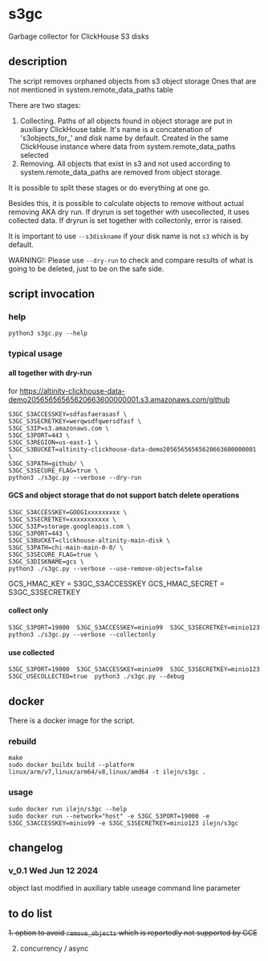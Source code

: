 # s3gc
Garbage collector for ClickHouse S3 disks

## description
The script removes orphaned objects from s3 object storage
  Ones that are not mentioned in system.remote_data_paths table

There are two stages:
1. Collecting.
     Paths of all objects found in object storage are put in auxiliary ClickHouse table.
       It's name is a concatenation of 's3objects_for_' and disk name by default.
       Created in the same ClickHouse instance where data from system.remote_data_paths selected
2. Removing.
     All objects that exist in s3 and not used according to system.remote_data_paths
       are removed from object storage.

It is possible to split these stages or do everything at one go.

Besides this, it is possible to calculate objects to remove without actual removing AKA dry run.
If dryrun is set together with usecollected, it uses collected data.
If dryrun is set together with collectonly, error is raised.

It is important to use `--s3diskname` if your disk name is not `s3` which is by default.

WARNING!: Please use `--dry-run` to check and compare results of what is going to be deleted, just to be on the safe side. 

## script invocation
### help
```
python3 s3gc.py --help
```
### typical usage
#### all together with dry-run
for https://altinity-clickhouse-data-demo20565656565620663600000001.s3.amazonaws.com/github
```
S3GC_S3ACCESSKEY=sdfasfaerasasf \
S3GC_S3SECRETKEY=werqwsdfqwersdfasf \
S3GC_S3IP=s3.amazonaws.com \
S3GC_S3PORT=443 \
S3GC_S3REGION=us-east-1 \
S3GC_S3BUCKET=altinity-clickhouse-data-demo20565656565620663600000001 \
S3GC_S3PATH=github/ \
S3GC_S3SECURE_FLAG=true \
python3 ./s3gc.py --verbose --dry-run
```
#### GCS and object storage that do not support batch delete operations
```
S3GC_S3ACCESSKEY=GOOG1xxxxxxxxx \
S3GC_S3SECRETKEY=xxxxxxxxxxx \
S3GC_S3IP=storage.googleapis.com \
S3GC_S3PORT=443 \
S3GC_S3BUCKET=clickhouse-altinity-main-disk \
S3GC_S3PATH=chi-main-main-0-0/ \
S3GC_S3SECURE_FLAG=true \
S3GC_S3DISKNAME=gcs \
python3 ./s3gc.py --verbose --use-remove-objects=false
```

GCS_HMAC_KEY = S3GC_S3ACCESSKEY
GCS_HMAC_SECRET = S3GC_S3SECRETKEY


#### collect only
```
S3GC_S3PORT=19000  S3GC_S3ACCESSKEY=minio99  S3GC_S3SECRETKEY=minio123  python3 ./s3gc.py --verbose --collectonly
```
#### use collected
```
S3GC_S3PORT=19000  S3GC_S3ACCESSKEY=minio99  S3GC_S3SECRETKEY=minio123 S3GC_USECOLLECTED=true  python3 ./s3gc.py --debug
```

## docker
There is a docker image for the script.

### rebuild
```
make
sudo docker buildx build --platform linux/arm/v7,linux/arm64/v8,linux/amd64 -t ilejn/s3gc .
```

### usage
```
sudo docker run ilejn/s3gc --help
sudo docker run --network="host" -e S3GC_S3PORT=19000 -e S3GC_S3ACCESSKEY=minio99 -e S3GC_S3SECRETKEY=minio123 ilejn/s3gc
```

## changelog

### v_0.1 Wed Jun 12 2024

object last modified in auxiliary table
useage command line parameter

## to do list
~~1. option to avoid `remove_objects` which is reportedly not supported by GCE~~

2. concurrency / async
